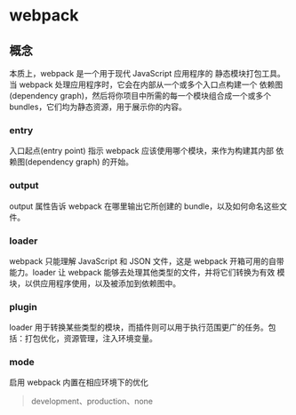 # webpack

## 概念

本质上，webpack 是一个用于现代 JavaScript 应用程序的 静态模块打包工具。当 webpack 处理应用程序时，它会在内部从一个或多个入口点构建一个 依赖图(dependency graph)，然后将你项目中所需的每一个模块组合成一个或多个 bundles，它们均为静态资源，用于展示你的内容。

### entry
入口起点(entry point) 指示 webpack 应该使用哪个模块，来作为构建其内部 依赖图(dependency graph) 的开始。

### output
output 属性告诉 webpack 在哪里输出它所创建的 bundle，以及如何命名这些文件。

### loader
webpack 只能理解 JavaScript 和 JSON 文件，这是 webpack 开箱可用的自带能力。loader 让 webpack 能够去处理其他类型的文件，并将它们转换为有效 模块，以供应用程序使用，以及被添加到依赖图中。

### plugin
loader 用于转换某些类型的模块，而插件则可以用于执行范围更广的任务。包括：打包优化，资源管理，注入环境变量。

### mode
启用 webpack 内置在相应环境下的优化
> development、production、none 